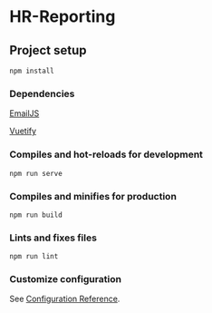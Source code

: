 # HR-Reporting

## Project setup
```
npm install
```

### Dependencies
[EmailJS](https://www.emailjs.com/docs/sdk/installation/)

[Vuetify](https://vuetifyjs.com/en/getting-started/installation/)

### Compiles and hot-reloads for development
```
npm run serve
```

### Compiles and minifies for production
```
npm run build
```

### Lints and fixes files
```
npm run lint
```

### Customize configuration
See [Configuration Reference](https://cli.vuejs.org/config/).
